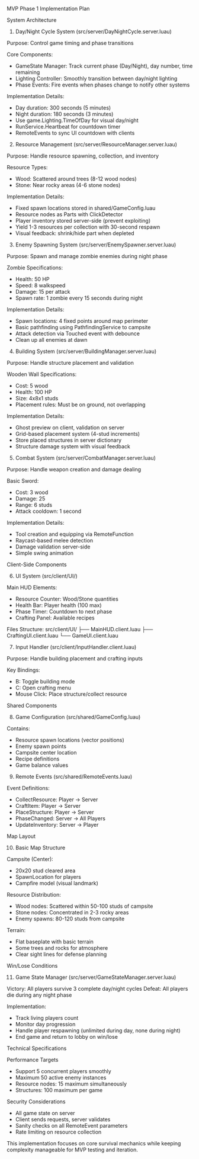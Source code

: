 MVP Phase 1 Implementation Plan

  System Architecture

  1. Day/Night Cycle System (src/server/DayNightCycle.server.luau)

  Purpose: Control game timing and phase transitions

  Core Components:
  - GameState Manager: Track current phase (Day/Night), day number, time
  remaining
  - Lighting Controller: Smoothly transition between day/night lighting
  - Phase Events: Fire events when phases change to notify other systems

  Implementation Details:
  - Day duration: 300 seconds (5 minutes)
  - Night duration: 180 seconds (3 minutes)
  - Use game.Lighting.TimeOfDay for visual day/night
  - RunService.Heartbeat for countdown timer
  - RemoteEvents to sync UI countdown with clients

  2. Resource Management (src/server/ResourceManager.server.luau)

  Purpose: Handle resource spawning, collection, and inventory

  Resource Types:
  - Wood: Scattered around trees (8-12 wood nodes)
  - Stone: Near rocky areas (4-6 stone nodes)

  Implementation Details:
  - Fixed spawn locations stored in shared/GameConfig.luau
  - Resource nodes as Parts with ClickDetector
  - Player inventory stored server-side (prevent exploiting)
  - Yield 1-3 resources per collection with 30-second respawn
  - Visual feedback: shrink/hide part when depleted

  3. Enemy Spawning System (src/server/EnemySpawner.server.luau)

  Purpose: Spawn and manage zombie enemies during night phase

  Zombie Specifications:
  - Health: 50 HP
  - Speed: 8 walkspeed
  - Damage: 15 per attack
  - Spawn rate: 1 zombie every 15 seconds during night

  Implementation Details:
  - Spawn locations: 4 fixed points around map perimeter
  - Basic pathfinding using PathfindingService to campsite
  - Attack detection via Touched event with debounce
  - Clean up all enemies at dawn

  4. Building System (src/server/BuildingManager.server.luau)

  Purpose: Handle structure placement and validation

  Wooden Wall Specifications:
  - Cost: 5 wood
  - Health: 100 HP
  - Size: 4x8x1 studs
  - Placement rules: Must be on ground, not overlapping

  Implementation Details:
  - Ghost preview on client, validation on server
  - Grid-based placement system (4-stud increments)
  - Store placed structures in server dictionary
  - Structure damage system with visual feedback

  5. Combat System (src/server/CombatManager.server.luau)

  Purpose: Handle weapon creation and damage dealing

  Basic Sword:
  - Cost: 3 wood
  - Damage: 25
  - Range: 6 studs
  - Attack cooldown: 1 second

  Implementation Details:
  - Tool creation and equipping via RemoteFunction
  - Raycast-based melee detection
  - Damage validation server-side
  - Simple swing animation

  Client-Side Components

  6. UI System (src/client/UI/)

  Main HUD Elements:
  - Resource Counter: Wood/Stone quantities
  - Health Bar: Player health (100 max)
  - Phase Timer: Countdown to next phase
  - Crafting Panel: Available recipes

  Files Structure:
  src/client/UI/
  ├── MainHUD.client.luau
  ├── CraftingUI.client.luau
  └── GameUI.client.luau

  7. Input Handler (src/client/InputHandler.client.luau)

  Purpose: Handle building placement and crafting inputs

  Key Bindings:
  - B: Toggle building mode
  - C: Open crafting menu
  - Mouse Click: Place structure/collect resource

  Shared Components

  8. Game Configuration (src/shared/GameConfig.luau)

  Contains:
  - Resource spawn locations (vector positions)
  - Enemy spawn points
  - Campsite center location
  - Recipe definitions
  - Game balance values

  9. Remote Events (src/shared/RemoteEvents.luau)

  Event Definitions:
  - CollectResource: Player → Server
  - CraftItem: Player → Server
  - PlaceStructure: Player → Server
  - PhaseChanged: Server → All Players
  - UpdateInventory: Server → Player

  Map Layout

  10. Basic Map Structure

  Campsite (Center):
  - 20x20 stud cleared area
  - SpawnLocation for players
  - Campfire model (visual landmark)

  Resource Distribution:
  - Wood nodes: Scattered within 50-100 studs of campsite
  - Stone nodes: Concentrated in 2-3 rocky areas
  - Enemy spawns: 80-120 studs from campsite

  Terrain:
  - Flat baseplate with basic terrain
  - Some trees and rocks for atmosphere
  - Clear sight lines for defense planning

  Win/Lose Conditions

  11. Game State Manager (src/server/GameStateManager.server.luau)

  Victory: All players survive 3 complete day/night cycles
  Defeat: All players die during any night phase

  Implementation:
  - Track living players count
  - Monitor day progression
  - Handle player respawning (unlimited during day, none during night)
  - End game and return to lobby on win/lose

  Technical Specifications

  Performance Targets

  - Support 5 concurrent players smoothly
  - Maximum 50 active enemy instances
  - Resource nodes: 15 maximum simultaneously
  - Structures: 100 maximum per game

  Security Considerations

  - All game state on server
  - Client sends requests, server validates
  - Sanity checks on all RemoteEvent parameters
  - Rate limiting on resource collection

  This implementation focuses on core survival mechanics while keeping
  complexity manageable for MVP testing and iteration.